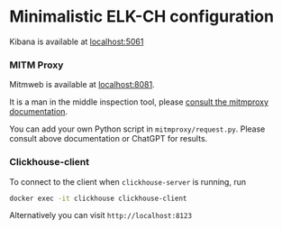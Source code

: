 # Minimalistic ELK-CH configuration

Kibana is available at [localhost:5061](http://localhost:5061)

### MITM Proxy
Mitmweb is available at [localhost:8081](http://localhost:8081).

It is a man in the middle inspection tool, please [consult the mitmproxy documentation](https://docs.mitmproxy.org/stable/).

You can add your own Python script in `mitmproxy/request.py`. Please consult above documentation or ChatGPT for results.

### Clickhouse-client
To connect to the client when `clickhouse-server` is running, run <br>
```bash
docker exec -it clickhouse clickhouse-client
```
Alternatively you can visit `http://localhost:8123`
